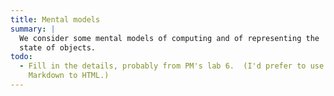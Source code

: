 ```yaml
---
title: Mental models
summary: |
  We consider some mental models of computing and of representing the
  state of objects.
todo:
  - Fill in the details, probably from PM's lab 6.  (I'd prefer to use
    Markdown to HTML.)
---
```

